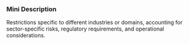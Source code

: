 ### Mini Description

Restrictions specific to different industries or domains, accounting for sector-specific risks, regulatory requirements, and operational considerations.
